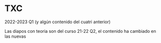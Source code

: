 # TXC
2022-2023 Q1 (y algún contenido del cuatri anterior)

Las diapos con teoria son del curso 21-22 Q2, el contenido ha cambiado en las nuevas

